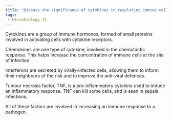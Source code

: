 ```yaml
---
title: "Discuss the significance of cytokines in regulating immune cell behaviour. Provide examples of different groups of cytokines and their effects on the immune response. "
tags:
 - Microbiology II
---
```

Cytokines are a group of immune hormones, formed of small proteins involved in activating cells with cytokine receptors.  

Chemokines are one type of cytokine, involved in the chemotactic response. This helps increase the concentration of immune cells at the site of infection. 

Interferons are secreted by virally-infected cells, allowing them to inform their neighbours of the risk and to improve the anti-viral defences.  

Tumour necrosis factor, TNF, is a pro-inflammatory cytokine used to induce an inflammatory response. TNF can kill some cells, and is seen in sepsis infections. 

All of these factors are involved in increasing an immune response to a pathogen.  
